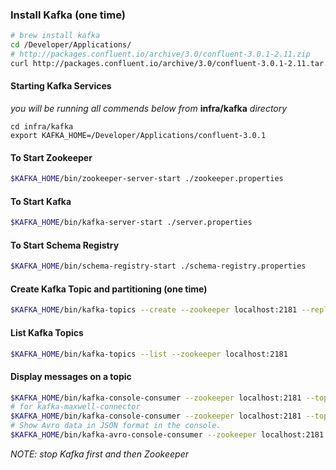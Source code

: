 ### Install Kafka (one time)

```bash
# brew install kafka
cd /Developer/Applications/
# http://packages.confluent.io/archive/3.0/confluent-3.0.1-2.11.zip
curl http://packages.confluent.io/archive/3.0/confluent-3.0.1-2.11.tar.gz | tar xz
```

#### Starting Kafka Services

*you will be running all commends below from* **infra/kafka** *directory*

```
cd infra/kafka
export KAFKA_HOME=/Developer/Applications/confluent-3.0.1
```

#### To Start Zookeeper
```bash
$KAFKA_HOME/bin/zookeeper-server-start ./zookeeper.properties
```

#### To Start Kafka
```bash
$KAFKA_HOME/bin/kafka-server-start ./server.properties
```

#### To Start Schema Registry
```bash
$KAFKA_HOME/bin/schema-registry-start ./schema-registry.properties
```

#### Create Kafka Topic and partitioning (one time)
```bash
$KAFKA_HOME/bin/kafka-topics --create --zookeeper localhost:2181 --replication-factor 1 --partitions 1 --topic maxwell
```

#### List Kafka Topics
```bash
$KAFKA_HOME/bin/kafka-topics --list --zookeeper localhost:2181
```

#### Display messages on a topic
```bash
$KAFKA_HOME/bin/kafka-console-consumer --zookeeper localhost:2181 --topic maxwell --from-beginning --property print.key=true
# for kafka-maxwell-connector
$KAFKA_HOME/bin/kafka-console-consumer --zookeeper localhost:2181 --topic maxwell.test.shop --from-beginning --property print.key=true
# Show Avro data in JSON format in the console.
$KAFKA_HOME/bin/kafka-avro-console-consumer --zookeeper localhost:2181 --topic maxwell.test.shop --property print.key=true --property schema.registry.url=http://localhost:8081
```


*NOTE: stop Kafka first and then Zookeeper*
